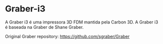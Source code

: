 # Graber-i3

A Graber i3 é uma impressora 3D FDM mantida pela Carbon 3D. A Graber i3 é baseada na Graber de Shane Graber.

Original Graber repository: https://github.com/sgraber/Graber